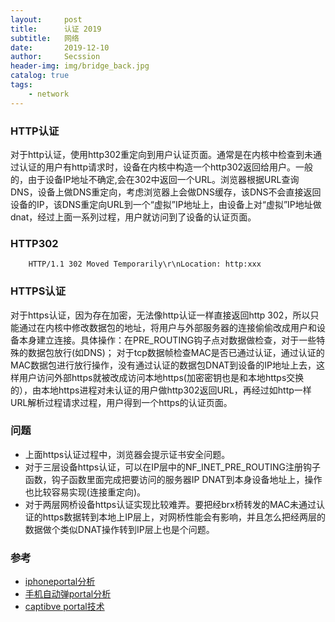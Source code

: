 ```yaml
---
layout:     post
title:      认证 2019
subtitle:   网络
date:       2019-12-10
author:     Secssion
header-img:	img/bridge_back.jpg
catalog: true
tags:
    - network
---
```



###  HTTP认证
对于http认证，使用http302重定向到用户认证页面。通常是在内核中检查到未通过认证的用户有http请求时，设备在内核中构造一个http302返回给用户。一般的，由于设备IP地址不确定,会在302中返回一个URL。浏览器根据URL查询DNS，设备上做DNS重定向，考虑浏览器上会做DNS缓存，该DNS不会直接返回设备的IP，该DNS重定向URL到一个“虚拟”IP地址上，由设备上对“虚拟”IP地址做dnat，经过上面一系列过程，用户就访问到了设备的认证页面。

### HTTP302
````
	HTTP/1.1 302 Moved Temporarily\r\nLocation: http:xxx
````
### HTTPS认证
对于https认证，因为存在加密，无法像http认证一样直接返回http 302，所以只能通过在内核中修改数据包的地址，将用户与外部服务器的连接偷偷改成用户和设备本身建立连接。具体操作：在PRE_ROUTING钩子点对数据做检查，对于一些特殊的数据包放行(如DNS)； 对于tcp数据帧检查MAC是否已通过认证，通过认证的MAC数据包进行放行操作，没有通过认证的数据包DNAT到设备的IP地址上去，这样用户访问外部https就被改成访问本地https(加密密钥也是和本地https交换的），由本地https进程对未认证的用户做http302返回URL，再经过如http一样URL解析过程请求过程，用户得到一个https的认证页面。

### 问题
* 上面https认证过程中，浏览器会提示证书安全问题。
* 对于三层设备https认证，可以在IP层中的NF_INET_PRE_ROUTING注册钩子函数，钩子函数里面完成把要访问的服务器IP DNAT到本身设备地址上，操作也比较容易实现(连接重定向)。
* 对于两层网桥设备https认证实现比较难弄。要把经brx桥转发的MAC未通过认证的https数据转到本地上IP层上，对网桥性能会有影响，并且怎么把经两层的数据做个类似DNAT操作转到IP层上也是个问题。


### 参考
- [iphoneportal分析](https://gmd20.github.io/blog/iPhone连接wifi热点跳转captive-portal页面原理以及页面跳转慢原因分析/)
- [手机自动弹portal分析](https://gmd20.github.io/blog/WiFi热点强制登录认证页面Captive-Portal相关资料/)
- [captibve portal技术](https://www.jianshu.com/p/b4da31480f2c)